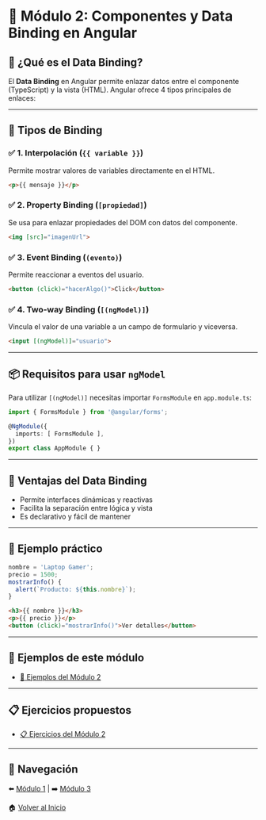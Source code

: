 # 📘 Módulo 2: Componentes y Data Binding en Angular

## 🧩 ¿Qué es el Data Binding?

El **Data Binding** en Angular permite enlazar datos entre el componente (TypeScript) y la vista (HTML). Angular ofrece 4 tipos principales de enlaces:

---

## 🔗 Tipos de Binding

### ✅ 1. Interpolación (`{{ variable }}`)

Permite mostrar valores de variables directamente en el HTML.
```html
<p>{{ mensaje }}</p>
```

### ✅ 2. Property Binding (`[propiedad]`)

Se usa para enlazar propiedades del DOM con datos del componente.
```html
<img [src]="imagenUrl">
```

### ✅ 3. Event Binding (`(evento)`)

Permite reaccionar a eventos del usuario.
```html
<button (click)="hacerAlgo()">Click</button>
```

### ✅ 4. Two-way Binding (`[(ngModel)]`)

Vincula el valor de una variable a un campo de formulario y viceversa.
```html
<input [(ngModel)]="usuario">
```

---

## 📦 Requisitos para usar `ngModel`

Para utilizar `[(ngModel)]` necesitas importar `FormsModule` en `app.module.ts`:

```ts
import { FormsModule } from '@angular/forms';

@NgModule({
  imports: [ FormsModule ],
})
export class AppModule { }
```

---

## 🧠 Ventajas del Data Binding

- Permite interfaces dinámicas y reactivas
- Facilita la separación entre lógica y vista
- Es declarativo y fácil de mantener

---

## 🧪 Ejemplo práctico

```ts
nombre = 'Laptop Gamer';
precio = 1500;
mostrarInfo() {
  alert(`Producto: ${this.nombre}`);
}
```

```html
<h3>{{ nombre }}</h3>
<p>{{ precio }}</p>
<button (click)="mostrarInfo()">Ver detalles</button>
```

---

## 🧪 Ejemplos de este módulo

* [🧪 Ejemplos del Módulo 2](./Ejemplos_Modulo_2.md)

---

## 📋 Ejercicios propuestos

* [📋 Ejercicios del Módulo 2](./Ejercicios_Modulo_2.md)

---

## 🔁 Navegación

⬅️ [Módulo 1](./Modulo_1.md) | ➡️ [Módulo 3](./Modulo_3.md)

🏠 [Volver al Inicio](../README.md)
